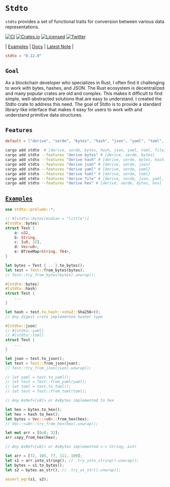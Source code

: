 # **`Stdto`**

`stdto` provides a set of functional traits for conversion between various data representations.

[![CI][ci-badge]][ci-url]
[![Crates.io][crates-badge]][crates-url]
[![Licensed][license-badge]][license-url]
[![Twitter][twitter-badge]][twitter-url]

[ci-badge]: https://github.com/just-do-halee/stdto/actions/workflows/ci.yml/badge.svg
[crates-badge]: https://img.shields.io/crates/v/stdto.svg?labelColor=383636
[license-badge]: https://img.shields.io/crates/l/stdto?labelColor=383636
[twitter-badge]: https://img.shields.io/twitter/follow/do_halee?style=flat&logo=twitter&color=4a4646&labelColor=333131&label=just-do-halee
[ci-url]: https://github.com/just-do-halee/stdto/actions
[twitter-url]: https://twitter.com/do_halee
[crates-url]: https://crates.io/crates/stdto
[license-url]: https://github.com/just-do-halee/stdto

| [Examples](./examples/) | [Docs](https://docs.rs/stdto) | [Latest Note](./CHANGELOG.md) |

```toml
stdto = "0.12.0"
```

## **`Goal`**

As a blockchain developer who specializes in Rust, I often find it challenging to work with bytes, hashes, and JSON. The Rust ecosystem is decentralized and many popular crates are old and complex. This makes it difficult to find simple, well-abstracted solutions that are easy to understand. I created the Stdto crate to address this need. The goal of Stdto is to provide a standard library-like interface that makes it easy for users to work with and understand primitive data structures.

## **`Features`**

```toml
default = ["derive", "serde", "bytes", "hash", "json", "yaml", "toml", "file", "hex"]
```
```sh
cargo add stdto  # [derive, serde, bytes, hash, json, yaml, toml, file, hex]
cargo add stdto --features "derive bytes" # [derive, serde, bytes]
cargo add stdto --features "derive hash" # [derive, serde, bytes, hash]
cargo add stdto --features "derive json" # [derive, serde, json]
cargo add stdto --features "derive yaml" # [derive, serde, yaml]
cargo add stdto --features "derive toml" # [derive, serde, toml]
cargo add stdto --features "derive file" # [derive, serde, json, yaml, toml]
cargo add stdto --features "derive hex" # [derive, serde, bytes, hex]
```

## [**`Examples`**](./examples/)

```rust
use stdto::prelude::*;
```

```rust
// #[stdto::bytes(endian = "little")]
#[stdto::bytes]
struct Test {
    a: u32,
    b: String,
    c: [u8; 32],
    d: Vec<u8>,
    e: BTreeMap<String, f64>,
}

let bytes = Test { .. }.to_bytes();
let test = Test::from_bytes(bytes);
// Test::try_from_bytes(bytes).unwrap();
```

```rust
#[stdto::bytes]
#[stdto::hash]
struct Test {
    ...
}

let hash = test.to_hash::<sha2::Sha256>();
// Any digest crate implemented hasher type
```

```rust
#[stdto::json]
// #[stdto::yaml]
// #[stdto::toml]
struct Test {
    ...
}

let json = test.to_json();
let test = Test::from_json(json);
// Test::try_from_json(json).unwrap();

// let yaml = test.to_yaml();
// let test = Test::from_yaml(yaml);
// let toml = test.to_toml();
// let test = Test::from_toml(toml);
```

```rust
// Any AsRef<[u8]> or AsBytes implemented to hex

let hex = bytes.to_hex();
let hex = hash.to_hex();
let bytes = Vec::<u8>::from_hex(hex);
// Vec::<u8>::try_from_hex(hex).unwrap();

let mut arr = [0u8; 32];
arr.copy_from_hex(hex);
```

```rust
// Any AsRef<[u8]> or AsBytes implemented <-> String, &str

let arr = [72, 105, 77, 111, 109];
let s1 = arr.into_string(); // .try_into_string().unwrap();
let bytes = s1.to_bytes();
let s2 = bytes.as_str(); // .try_as_str().unwrap();

assert_eq!(s1, s2);
```
